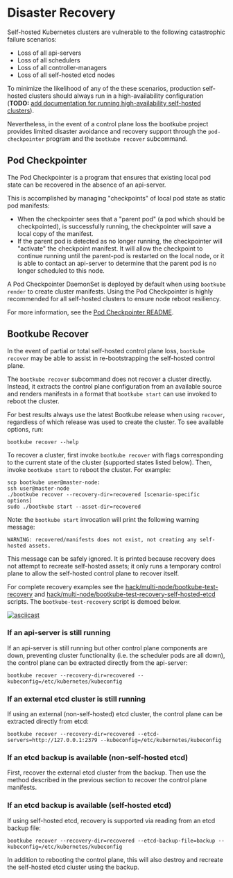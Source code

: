 # Disaster Recovery

Self-hosted Kubernetes clusters are vulnerable to the following catastrophic
failure scenarios:

- Loss of all api-servers
- Loss of all schedulers
- Loss of all controller-managers
- Loss of all self-hosted etcd nodes

To minimize the likelihood of any of the these scenarios, production
self-hosted clusters should always run in a high-availability configuration
(**TODO:** [add documentation for running high-availability self-hosted
clusters](https://github.com/kubernetes-incubator/bootkube/issues/311)).

Nevertheless, in the event of a control plane loss the bootkube project
provides limited disaster avoidance and recovery support through the
`pod-checkpointer` program and the `bootkube recover` subcommand.

## Pod Checkpointer

The Pod Checkpointer is a program that ensures that existing local pod state
can be recovered in the absence of an api-server.

This is accomplished by managing "checkpoints" of local pod state as static pod
manifests:

- When the checkpointer sees that a "parent pod" (a pod which should be
  checkpointed), is successfully running, the checkpointer will save a local
  copy of the manifest.
- If the parent pod is detected as no longer running, the checkpointer will
  "activate" the checkpoint manifest. It will allow the checkpoint to continue
  running until the parent-pod is restarted on the local node, or it is able to
  contact an api-server to determine that the parent pod is no longer scheduled
  to this node.

A Pod Checkpointer DaemonSet is deployed by default when using `bootkube
render` to create cluster manifests. Using the Pod Checkpointer is highly
recommended for all self-hosted clusters to ensure node reboot resiliency.

For more information, see the [Pod Checkpointer
README](https://github.com/kubernetes-incubator/bootkube/blob/master/cmd/checkpoint/README.md).

## Bootkube Recover

In the event of partial or total self-hosted control plane loss, `bootkube
recover` may be able to assist in re-bootstrapping the self-hosted control
plane.

The `bootkube recover` subcommand does not recover a cluster directly. Instead,
it extracts the control plane configuration from an available source and
renders manifests in a format that `bootkube start` can use invoked to reboot
the cluster.

For best results always use the latest Bootkube release when using `recover`,
regardless of which release was used to create the cluster. To see available
options, run:

```
bootkube recover --help
```

To recover a cluster, first invoke `bootkube recover` with flags corresponding
to the current state of the cluster (supported states listed below). Then,
invoke `bootkube start` to reboot the cluster. For example:

```
scp bootkube user@master-node:
ssh user@master-node
./bootkube recover --recovery-dir=recovered [scenario-specific options]
sudo ./bootkube start --asset-dir=recovered
```

Note: the `bootkube start` invocation will print the following warning message:

```
WARNING: recovered/manifests does not exist, not creating any self-hosted assets.
```

This message can be safely ignored. It is printed because recovery does not
attempt to recreate self-hosted assets; it only runs a temporary control plane
to allow the self-hosted control plane to recover itself.

For complete recovery examples see the
[hack/multi-node/bootkube-test-recovery](https://github.com/kubernetes-incubator/bootkube/blob/master/hack/multi-node/bootkube-test-recovery)
and
[hack/multi-node/bootkube-test-recovery-self-hosted-etcd](https://github.com/kubernetes-incubator/bootkube/blob/master/hack/multi-node/bootkube-test-recovery-self-hosted-etcd)
scripts. The `bootkube-test-recovery` script is demoed below.

[![asciicast](https://asciinema.org/a/dsp43ziuuzwcztni94y8l25s5.png)](https://asciinema.org/a/dsp43ziuuzwcztni94y8l25s5)

### If an api-server is still running

If an api-server is still running but other control plane components are down,
preventing cluster functionality (i.e. the scheduler pods are all down), the
control plane can be extracted directly from the api-server:

```
bootkube recover --recovery-dir=recovered --kubeconfig=/etc/kubernetes/kubeconfig
```
### If an external etcd cluster is still running

If using an external (non-self-hosted) etcd cluster, the control plane can be
extracted directly from etcd:

```
bootkube recover --recovery-dir=recovered --etcd-servers=http://127.0.0.1:2379 --kubeconfig=/etc/kubernetes/kubeconfig
```

### If an etcd backup is available (non-self-hosted etcd)

First, recover the external etcd cluster from the backup. Then use the method
described in the previous section to recover the control plane manifests.

### If an etcd backup is available (self-hosted etcd)

If using self-hosted etcd, recovery is supported via reading from an etcd
backup file:

```
bootkube recover --recovery-dir=recovered --etcd-backup-file=backup --kubeconfig=/etc/kubernetes/kubeconfig
```

In addition to rebooting the control plane, this will also destroy and recreate
the self-hosted etcd cluster using the backup.
